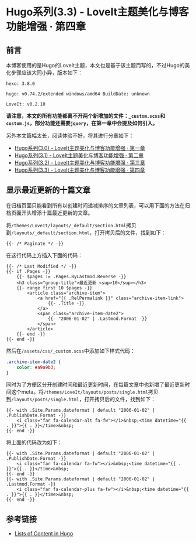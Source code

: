 # Hugo系列(3.3) - LoveIt主题美化与博客功能增强 · 第四章

## 前言

本博客使用的是Hugo的LoveIt主题，本文也是基于该主题而写的，不过Hugo的美化步骤应该大同小异，版本如下：
```
hexo: 3.8.0

hugo: v0.74.2/extended windows/amd64 BuildDate: unknown

LoveIt: v0.2.10
```

**请注意，本文的所有功能都离不开两个新增加的文件：`_custom.scss`和`custom.js`，部分功能还需要`jquery`，在第一章中会提及如何引入。**

另外本文篇幅太长，阅读体验不好，将其进行分章如下：

* [Hugo系列(3.0) - LoveIt主题美化与博客功能增强 · 第一章](/posts/hugo-3.html/)
* [Hugo系列(3.1) - LoveIt主题美化与博客功能增强 · 第二章](/posts/hugo-3.1.html/)
* [Hugo系列(3.2) - LoveIt主题美化与博客功能增强 · 第三章](/posts/hugo-3.2.html/)
* [Hugo系列(3.3) - LoveIt主题美化与博客功能增强 · 第四章](/posts/hugo-3-3/)

<!--more-->

## 显示最近更新的十篇文章

在归档页面只能看到所有以创建时间递减排序的文章列表，可以用下面的方法在归档页面开头增添十篇最近更新的文章。

将`/themes/LoveIt/layouts/_default/section.html`拷贝到`/layouts/_default/section.html`，打开拷贝后的文件，找到如下：

```
{{- /* Paginate */ -}}
```

在这行代码上方插入下面的代码：

```
{{- /* Last Modified */ -}}
{{- if .Pages -}}
    {{- $pages := .Pages.ByLastmod.Reverse -}}
    <h3 class="group-title">最近更新 <sup>10</sup></h3>
    {{- range first 10 $pages -}}
		<article class="archive-item">
			<a href="{{ .RelPermalink }}" class="archive-item-link">
				{{- .Title -}}
			</a>
			<span class="archive-item-date2">
				{{- "2006-01-02" | .Lastmod.Format -}}
			</span>
		</article>
    {{- end -}}
{{- end -}}
```

然后在`/assets/css/_custom.scss`中添加如下样式代码：

```css
.archive-item-date2 {
    color: #a9a9b3;
}
```

同时为了方便区分开创建时间和最近更新时间，在每篇文章中也新增了最近更新时间这个meta。将`/themes/LoveIt/layouts/posts/single.html`拷贝到`/layouts/posts/single.html`，打开拷贝后的文件，找到如下：

```
{{- with .Site.Params.dateformat | default "2006-01-02" | .PublishDate.Format -}}
    <i class="far fa-calendar-alt fa-fw"></i>&nbsp;<time datetime="{{ . }}">{{ . }}</time>&nbsp;
{{- end -}}
```

将上面的代码改为如下：

```
{{- with .Site.Params.dateformat | default "2006-01-02" | .PublishDate.Format -}}
    <i class="far fa-calendar fa-fw"></i>&nbsp;<time datetime="{{ . }}">{{ . }}</time>&nbsp;
{{- end -}}
{{- with .Site.Params.dateformat | default "2006-01-02" | .Lastmod.Format -}}
    <i class="far fa-calendar-plus fa-fw"></i>&nbsp;<time datetime="{{ . }}">{{ . }}</time>&nbsp;
{{- end -}}
```

## 参考链接

* [Lists of Content in Hugo](https://gohugo.io/templates/lists/)